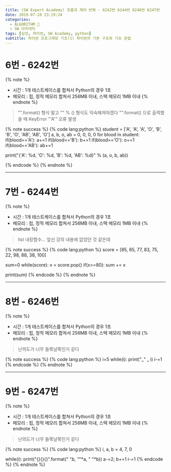 ```yaml
---
title: (SW Expert Academy) 흐름과 제어 반복 - 6242번 6244번 6246번 6247번
date: 2019-07-28 23:19:24
categories:
  - ALGORITHM 🎯
  - SW 아카데미
tags: [삼성, 파이썬, SW Academy, python]
subtitle: 파이썬 프로그래밍 기초(1) 파이썬의 기본 구조와 기초 문법
---
```


# 6번 - 6242번

{% note %}

- 시간 : 1개 테스트케이스를 합쳐서 Python의 경우 1초
- 메모리 : 힙, 정적 메모리 합쳐서 256MB 이내, 스택 메모리 1MB 이내
  {% endnote %}

> "".format() 형식 말고 "" % () 형식도 익숙해져야겠다
> "".format() 으로 출력했을 때 KeyError "'A'" 오류 발생

{% note success %}
{% code lang:python %}
student = ['A', 'A', 'A', 'O', 'B', 'B', 'O', 'AB', 'AB', 'O']
a, b, o, ab = 0, 0, 0, 0
for blood in student:
if(blood=='A'):
a+=1
if(blood=='B'):
b+=1
if(blood=='O'):
o+=1
if(blood=='AB'):
ab+=1

print("{'A': %d, 'O': %d, 'B': %d, 'AB': %d}" % (a, o, b, ab))

{% endcode %}
{% endnote %}

---

# 7번 - 6244번

{% note %}

- 시간 : 1개 테스트케이스를 합쳐서 Python의 경우 1초
- 메모리 : 힙, 정적 메모리 합쳐서 256MB 이내, 스택 메모리 1MB 이내
  {% endnote %}

> list 내장함수... 앞선 강의 내용에 없었던 것 같은데

{% note success %}
{% code lang:python %}
score = [85, 65, 77, 83, 75, 22, 98, 88, 38, 100]

sum=0
while(score):
x = score.pop()
if(x>=80):
sum += x

print(sum)
{% endcode %}
{% endnote %}

---

# 8번 - 6246번

{% note %}

- 시간 : 1개 테스트케이스를 합쳐서 Python의 경우 1초
- 메모리 : 힙, 정적 메모리 합쳐서 256MB 이내, 스택 메모리 1MB 이내
  {% endnote %}

> 난의도가 너무 들쭉날쭉인거 같다

{% note success %}
{% code lang:python %}
i=5
while(i):
print("_" _ i)
i-=1
{% endcode %}
{% endnote %}

---

# 9번 - 6247번

{% note %}

- 시간 : 1개 테스트케이스를 합쳐서 Python의 경우 1초
- 메모리 : 힙, 정적 메모리 합쳐서 256MB 이내, 스택 메모리 1MB 이내
  {% endnote %}

> 난의도가 너무 들쭉날쭉인거 같다

{% note success %}
{% code lang:python %}
i, a, b = 4, 7, 0

while(i):
print("{}{}{}".format(" "_b, "_"*a, " "*b))
a-=2; b+=1
i-=1
{% endcode %}
{% endnote %}

